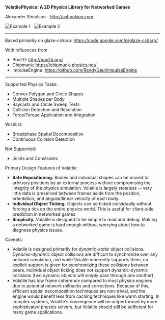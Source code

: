 **VolatilePhysics: A 2D Physics Library for Networked Games**

Alexander Shoulson - http://ashoulson.com

![Example 1](https://raw.githubusercontent.com/ashoulson/VolatilePhysics/master/Images/example1.gif) &nbsp; ![Example 2](https://raw.githubusercontent.com/ashoulson/VolatilePhysics/master/Images/example2.gif)

---

Based primarily on glaze-csharp: https://code.google.com/p/glaze-csharp/

With influences from: 
- Box2D: http://box2d.org/
- Chipmunk: https://chipmunk-physics.net/
- ImpulseEngine: https://github.com/RandyGaul/ImpulseEngine

---

Supported Physics Tasks:
- Convex Polygon and Circle Shapes
- Multiple Shapes per Body
- Raycasts and Circle Sweep Tests
- Collision Detection and Resolution
- Force/Torque Application and Integration

Wishlist:
- Broadphase Spatial Decomposition
- Continuous Collision Detection

Not Supported:
- Joints and Constraints

Primary Design Features of Volatile:
- **Safe Repositioning.** Bodies and individual shapes can be moved to arbitrary positions by an external process without compromising the integrity of the physics simulation. Volatile is largely stateless -- very little data is preserved between frames aside from the position, orientation, and angular/linear velocity of each body.
- **Individual Object Ticking.** Objects can be ticked individually without forcing a tick on the entire physics world. This is useful for client-side prediction in networked games.
- **Simplicity.** Volatile is designed to be simple to read and debug. Making a networked game is hard enough without worrying about how to diagnose physics issues.

Caveats:
- Volatile is designed primarily for *dynamic-static* object collisions. *Dynamic-dynamic* object collisions are difficult to synchronize over any network simulation, and while Volatile inherently supports them, no explicit support is given for synchronizing these collisions between peers. Individual object ticking does not support dynamic-dynamic collisions (two dynamic objects will simply pass through one another).
- Volatile has low frame coherence compared to most physics engines due to potential network rollbacks and corrections. Because of this, efficient spatial decomposition techniques are non-trivial, and the engine would benefit less from caching techniques like warm starting. In complex systems, Volatile's convergence will be outperformed by more sophisticated physics solvers, but Volatile should still be sufficient for many game applications.